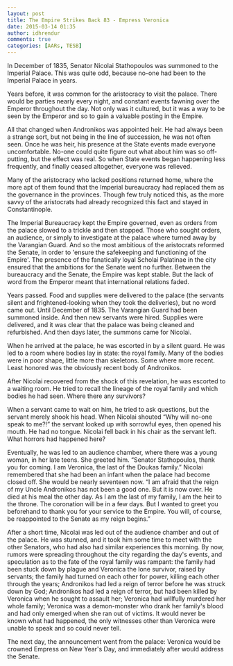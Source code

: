 ```yaml
---
layout: post
title: The Empire Strikes Back 83 - Empress Veronica
date: 2015-03-14 01:35
author: idhrendur
comments: true
categories: [AARs, TESB]
---
```

In December of 1835, Senator Nicolai Stathopoulos was summoned to the Imperial Palace. This was quite odd, because no-one had been to the Imperial Palace in years.  

Years before, it was common for the aristocracy to visit the palace. There would be parties nearly every night, and constant events fawning over the Emperor throughout the day. Not only was it cultured, but it was a way to be seen by the Emperor and so to gain a valuable posting in the Empire.  

All that changed when Andronikos was appointed heir. He had always been a strange sort, but not being in the line of succession, he was not often seen. Once he was heir, his presence at the State events made everyone uncomfortable. No-one could quite figure out what about him was so off-putting, but the effect was real. So when State events began happening less frequently, and finally ceased altogether, everyone was relieved.  

Many of the aristocracy who lacked positions returned home, where the more apt of them found that the Imperial bureaucracy had replaced them as the governance in the provinces. Though few truly noticed this, as the more savvy of the aristocrats had already recognized this fact and stayed in Constantinople.  

The Imperial Bureaucracy kept the Empire governed, even as orders from the palace slowed to a trickle and then stopped. Those who sought orders, an audience, or simply to investigate at the palace where turned away by the Varangian Guard. And so the most ambitious of the aristocrats reformed the Senate, in order to 'ensure the safekeeping and functioning of the Empire'. The presence of the fanatically loyal Scholai Palatinae in the city ensured that the ambitions for the Senate went no further. Between the bureaucracy and the Senate, the Empire was kept stable. But the lack of word from the Emperor meant that international relations faded.  

Years passed. Food and supplies were delivered to the palace (the servants silent and frightened-looking when they took the deliveries), but no word came out. Until December of 1835. The Varangian Guard had been summoned inside. And then new servants were hired. Supplies were delivered, and it was clear that the palace was being cleaned and refurbished. And then days later, the summons came for Nicolai.  

When he arrived at the palace, he was escorted in by a silent guard. He was led to a room where bodies lay in state: the royal family. Many of the bodies were in poor shape, little more than skeletons. Some where more recent. Least honored was the obviously recent body of Andronikos.  

After Nicolai recovered from the shock of this revelation, he was escorted to a waiting room. He tried to recall the lineage of the royal family and which bodies he had seen. Where there any survivors?  

When a servant came to wait on him, he tried to ask questions, but the servant merely shook his head. When Nicolai shouted “Why will no-one speak to me?!” the servant looked up with sorrowful eyes, then opened his mouth. He had no tongue. Nicolai fell back in his chair as the servant left. What horrors had happened here?  

Eventually, he was led to an audience chamber, where there was a young woman, in her late teens. She greeted him. “Senator Stathopoulos, thank you for coming. I am Veronica, the last of the Doukas family.” Nicolai remembered that she had been an infant when the palace had become closed off. She would be nearly seventeen now. “I am afraid that the reign of my Uncle Andronikos has not been a good one. But it is now over. He died at his meal the other day. As I am the last of my family, I am the heir to the throne. The coronation will be in a few days. But I wanted to greet you beforehand to thank you for your service to the Empire. You will, of course, be reappointed to the Senate as my reign begins.”  

After a short time, Nicolai was led out of the audience chamber and out of the palace. He was stunned, and it took him some time to meet with the other Senators, who had also had similar experiences this morning. By now, rumors were spreading throughout the city regarding the day's events, and speculation as to the fate of the royal family was rampant: the family had been stuck down by plague and Veronica the lone survivor, raised by servants; the family had turned on each other for power, killing each other through the years; Andronikos had led a reign of terror before he was struck down by God; Andronikos had led a reign of terror, but had been killed by Veronica when he sought to assault her; Veronica had willfully murdered her whole family; Veronica was a demon-monster who drank her family's blood and had only emerged when she ran out of victims. It would never be known what had happened, the only witnesses other than Veronica were unable to speak and so could never tell.  

The next day, the announcement went from the palace: Veronica would be crowned Empress on New Year's Day, and immediately after would address the Senate.  

